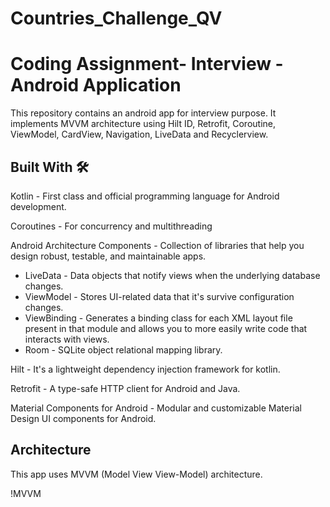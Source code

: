 # Countries_Challenge_QV
# Coding Assignment- Interview - Android Application 

This repository contains an android app for interview purpose. It implements MVVM architecture using Hilt ID, Retrofit, 
Coroutine, ViewModel, CardView, Navigation, LiveData and Recyclerview.


## Built With 🛠
<p> Kotlin - First class and official programming language for Android development.</p>
<p>Coroutines - For concurrency and multithreading</p>
<p>Android Architecture Components - Collection of libraries that help you design robust, testable, and maintainable apps.</p>
<ul>
  <li>LiveData - Data objects that notify views when the underlying database changes.</li>
  <li>ViewModel - Stores UI-related data that it's survive configuration changes.</li>
  <li>ViewBinding - Generates a binding class for each XML layout file present in that module and allows you to more easily write code that interacts with views.</li>
  <li>Room - SQLite object relational mapping library.</li>
  </ul>
<p>Hilt - It's a lightweight dependency injection framework for kotlin.<p>
<p>Retrofit - A type-safe HTTP client for Android and Java.</p>
<p>Material Components for Android - Modular and customizable Material Design UI components for Android.</p>

## Architecture
<p>This app uses MVVM (Model View View-Model) architecture.</p>

!MVVM
